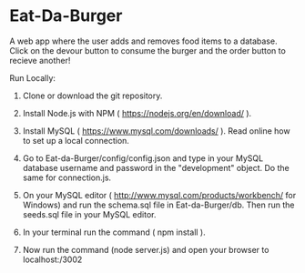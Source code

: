 # Eat-Da-Burger
A web app where the user adds and removes food items to a database. Click on the devour button to consume the burger and the order button to recieve another!

Run Locally:

1) Clone or download the git repository.

2) Install Node.js with NPM ( https://nodejs.org/en/download/ ).

3) Install MySQL ( https://www.mysql.com/downloads/ ). Read online how to set up a local connection.

4) Go to Eat-da-Burger/config/config.json and type in your MySQL database username and password in the "development" object. Do the same for connection.js.

5) On your MySQL editor ( http://www.mysql.com/products/workbench/ for Windows) and run the schema.sql file in Eat-da-Burger/db. Then run the seeds.sql file in your MySQL editor.

6) In your terminal run the command ( npm install ).

7) Now run the command (node server.js) and open your browser to localhost:/3002